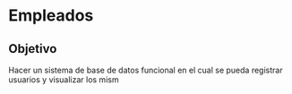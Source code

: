 # Empleados

## Objetivo
Hacer un sistema de base de datos funcional en el cual se pueda registrar usuarios y visualizar los mism
